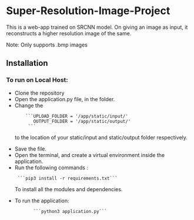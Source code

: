 # Super-Resolution-Image-Project

This is a web-app trained on SRCNN model. On giving an image as input, it reconstructs a higher resolution image of the same.

Note: Only supports .bmp images

## Installation

### To run on Local Host:

<ul><li>Clone the repository</li>
    <li>Open the application.py file, in the folder.</li>
    <li>Change the 
        
        ```UPLOAD_FOLDER = '/app/static/input/'
           OUTPUT_FOLDER = '/app/static/output/'
         ```
           
   to the location of your static/input and static/output folder respectively.</li>
   <li>Save the file.</li>
   <li>Open the terminal, and create a virtual environment inside the application.</li>
   <li>Run the following commands :
     
     ```pip3 install -r requirements.txt```
      
   To install all the modules and dependencies.</li>
   <li>To run the application:
    
           ```python3 application.py```
   </li>
   </ul>
    
    
